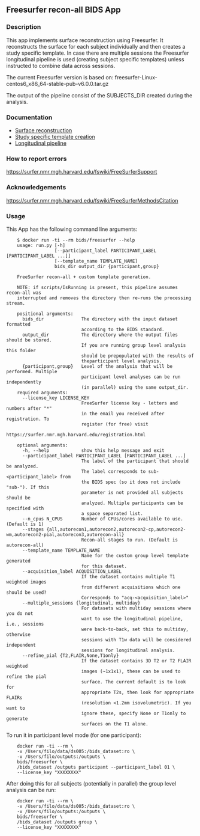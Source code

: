 ## Freesurfer recon-all BIDS App
### Description
This app implements surface reconstruction using Freesurfer. It reconstructs the surface for each subject individually and then
creates a study specific template. In case there are multiple sessions the Freesurfer longitudinal pipeline is used (creating subject specific templates) unless instructed to combine data across sessions.

The current Freesurfer version is based on: freesurfer-Linux-centos6_x86_64-stable-pub-v6.0.0.tar.gz

The output of the pipeline consist of the SUBJECTS_DIR created during the analysis.

### Documentation
 - [Surface reconstruction](https://surfer.nmr.mgh.harvard.edu/fswiki/recon-all)
 - [Study specific template creation](https://surfer.nmr.mgh.harvard.edu/fswiki/SurfaceRegAndTemplates#CreatingaregistrationtemplateinitializedwithFreeSurfertemplate.28DG.29)
 - [Longitudinal pipeline](https://surfer.nmr.mgh.harvard.edu/fswiki/LongitudinalProcessing)

### How to report errors
https://surfer.nmr.mgh.harvard.edu/fswiki/FreeSurferSupport

### Acknowledgements
https://surfer.nmr.mgh.harvard.edu/fswiki/FreeSurferMethodsCitation

### Usage
This App has the following command line arguments:

		$ docker run -ti --rm bids/freesurfer --help
		usage: run.py [-h]
		              [--participant_label PARTICIPANT_LABEL [PARTICIPANT_LABEL ...]]
		              [--template_name TEMPLATE_NAME]
		              bids_dir output_dir {participant,group}

		FreeSurfer recon-all + custom template generation.

		NOTE: if scripts/IsRunning is present, this pipeline assumes recon-all was
		interrupted and removes the directory then re-runs the processing stream.

		positional arguments:
		  bids_dir              The directory with the input dataset formatted
		                        according to the BIDS standard.
		  output_dir            The directory where the output files should be stored.
		                        If you are running group level analysis this folder
		                        should be prepopulated with the results of
		                        theparticipant level analysis.
		  {participant,group}   Level of the analysis that will be performed. Multiple
		                        participant level analyses can be run independently
		                        (in parallel) using the same output_dir.
		required arguments:
		  --license_key LICENSE_KEY
		                        FreeSurfer license key - letters and numbers after "*"
		                        in the email you received after registration. To
		                        register (for free) visit
		                        https://surfer.nmr.mgh.harvard.edu/registration.html

		optional arguments:
		  -h, --help            show this help message and exit
		  --participant_label PARTICIPANT_LABEL [PARTICIPANT_LABEL ...]
		                        The label of the participant that should be analyzed.
		                        The label corresponds to sub-<participant_label> from
		                        the BIDS spec (so it does not include "sub-"). If this
		                        parameter is not provided all subjects should be
		                        analyzed. Multiple participants can be specified with
		                        a space separated list.
		  --n_cpus N_CPUS       Number of CPUs/cores available to use. (Default is 1)
		  --stages {all,autorecon1,autorecon2,autorecon2-cp,autorecon2-wm,autorecon2-pial,autorecon3,autorecon-all}
		                        Recon-all stages to run. (Default is autorecon-all)
		  --template_name TEMPLATE_NAME
		                        Name for the custom group level template generated
		                        for this dataset.
		  --acquisition_label ACQUISITION_LABEL
                    			If the dataset contains multiple T1 weighted images
		                        from different acquisitions which one should be used?
		                        Corresponds to "acq-<acquisition_label>"
		  --multiple_sessions {longitudinal, multiday}
		                        For datasets with multiday sessions where you do not
		                        want to use the longitudinal pipeline, i.e., sessions
		                        were back-to-back, set this to multiday, otherwise
		                        sessions with T1w data will be considered independent
		                        sessions for longitudinal analysis.
		  --refine_pial {T2,FLAIR,None,T1only}
		                        If the dataset contains 3D T2 or T2 FLAIR weighted
		                        images (~1x1x1), these can be used to refine the pial
		                        surface. The current default is to look for
		                        appropriate T2s, then look for appropriate FLAIRs
		                        (resolution <1.2mm isovolumetric). If you want to
		                        ignore these, specify None or T1only to generate
		                        surfaces on the T1 alone.

To run it in participant level mode (for one participant):

		docker run -ti --rm \
		-v /Users/filo/data/ds005:/bids_dataset:ro \
		-v /Users/filo/outputs:/outputs \
		bids/freesurfer \
		/bids_dataset /outputs participant --participant_label 01 \
		--license_key "XXXXXXXX"

After doing this for all subjects (potentially in parallel) the group level analysis
can be run:

		docker run -ti --rm \
		-v /Users/filo/data/ds005:/bids_dataset:ro \
		-v /Users/filo/outputs:/outputs \
		bids/freesurfer \
		/bids_dataset /outputs group \
		--license_key "XXXXXXXX"
